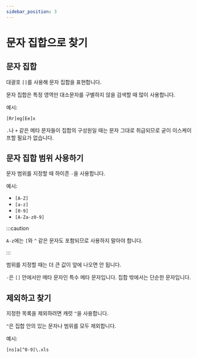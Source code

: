 ```yaml
---
sidebar_position: 3
---
```


# 문자 집합으로 찾기

## 문자 집합

대괄호 `[]`를 사용해 문자 집합을 표현합니다.

문자 집합은 특정 영역만 대소문자를 구별하지 않을 검색할 때 많이 사용합니다.

예시:

```
[Rr]eg[Ee]x
```

`.`나 `+` 같은 메타 문자들이 집합의 구성원일 때는 문자 그대로 취급되므로 굳이 이스케이프할 필요가 없습니다.

## 문자 집합 범위 사용하기

문자 범위를 지정할 때 하이픈 `-`을 사용합니다.

예시:

- `[A-Z]`
- `[a-z]`
- `[0-9]`
- `[A-Za-z0-9]`

:::caution

`A-z`에는 `[`와 `^` 같은 문자도 포함되므로 사용하지 말아야 합니다.

:::

범위를 지정할 때는 더 큰 값이 앞에 나오면 안 됩니다.

`-`은 `[]` 안에서만 메타 문자인 특수 메타 문자입니다. 집합 밖에서는 단순한 문자입니다.

## 제외하고 찾기

지정한 목록을 제외하려면 캐럿 `^`을 사용합니다.

`^`은 집합 안의 있는 문자나 범위를 모두 제외합니다.

예시:

```
[ns]a[^0-9]\.xls
```
